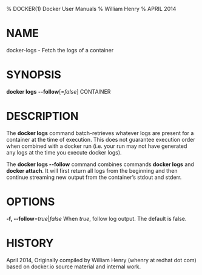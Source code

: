 % DOCKER(1) Docker User Manuals 
% William Henry
% APRIL 2014 
# NAME
docker-logs - Fetch the logs of a container

# SYNOPSIS
**docker logs** **--follow**[=*false*] CONTAINER

# DESCRIPTION
The **docker logs** command batch-retrieves whatever logs are present for
 a container at the time of execution. This does not guarantee execution 
order when combined with a docker run (i.e. your run may not have generated
 any logs at the time you execute docker logs).

The **docker logs --follow** command combines commands **docker logs** and
 **docker attach**.  It will first return all logs from the beginning and 
then continue streaming new output from the container’s stdout and stderr.

# OPTIONS
**-f, --follow**=*true*|*false* 
   When *true*, follow log output. The default is false. 

# HISTORY
April 2014, Originally compiled by William Henry (whenry at redhat dot com)
 based on docker.io source material and internal work.
